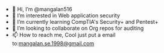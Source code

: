 - 👋 Hi, I’m @mangalan516
- 👀 I’m interested in Web application security
- 🌱 I’m currently learning CompTIA's Security+ and Pentest+
- 💞️ I’m looking to collaborate on Org repos for auditing
- 📫 How to reach me, Cool just put a email to:mangalan.se.1998@gmail.com

<!---
mangalan516/mangalan516 is a ✨ special ✨ repository because its `README.md` (this file) appears on your GitHub profile.
You can click the Preview link to take a look at your changes.
--->
